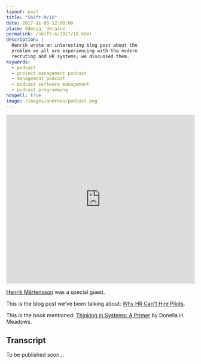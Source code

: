 ```yaml
---
layout: post
title: "Shift-M/18"
date: 2017-11-03 12:00:00
place: Odessa, Ukraine
permalink: /shift-m/2017/18.html
description: |
  Henrik wrote an interesting blog post about the
  problem we all are experiencing with the modern
  recruting and HR systems; we discussed them.
keywords:
  - podcast
  - project management podcast
  - management podcast
  - podcast software management
  - podcast programming
nospell: true
image: /images/andreea/podcast.png
---
```


<iframe width="100%" height="450" scrolling="no" frameborder="no" src="https://w.soundcloud.com/player/?url=https%3A//api.soundcloud.com/tracks/350688076%3Fsecret_token%3Ds-bT8d7&amp;color=%23ff5500&amp;auto_play=false&amp;hide_related=false&amp;show_comments=true&amp;show_user=true&amp;show_reposts=false&amp;show_teaser=true&amp;visual=true"></iframe>

[Henrik Mårtensson](http://www.henrikmartensson.org/HMBMC/Welcome.html)
was a special guest.

This is the blog post we've been talking about:
[Why HR Can't Hire Pilots](https://www.linkedin.com/pulse/why-hr-cant-hire-pilots-henrik-m%C3%A5rtensson/).

This is the book mentioned:
[Thinking in Systems: A Primer](https://amzn.to/2zHEBoO) by Donella H. Meadows.

## Transcript

To be published soon...
